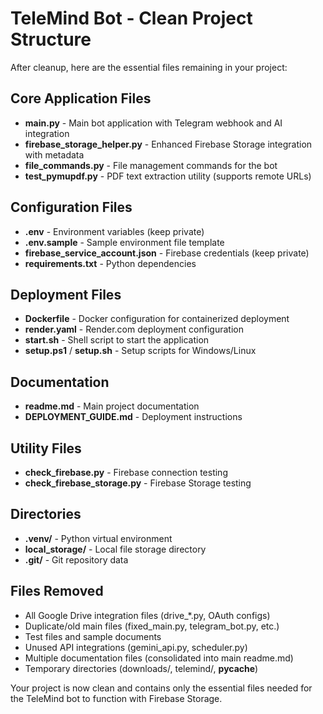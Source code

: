 # TeleMind Bot - Clean Project Structure

After cleanup, here are the essential files remaining in your project:

## Core Application Files
- **main.py** - Main bot application with Telegram webhook and AI integration
- **firebase_storage_helper.py** - Enhanced Firebase Storage integration with metadata
- **file_commands.py** - File management commands for the bot
- **test_pymupdf.py** - PDF text extraction utility (supports remote URLs)

## Configuration Files
- **.env** - Environment variables (keep private)
- **.env.sample** - Sample environment file template
- **firebase_service_account.json** - Firebase credentials (keep private)
- **requirements.txt** - Python dependencies

## Deployment Files
- **Dockerfile** - Docker configuration for containerized deployment
- **render.yaml** - Render.com deployment configuration
- **start.sh** - Shell script to start the application
- **setup.ps1** / **setup.sh** - Setup scripts for Windows/Linux

## Documentation
- **readme.md** - Main project documentation
- **DEPLOYMENT_GUIDE.md** - Deployment instructions

## Utility Files
- **check_firebase.py** - Firebase connection testing
- **check_firebase_storage.py** - Firebase Storage testing

## Directories
- **.venv/** - Python virtual environment
- **local_storage/** - Local file storage directory
- **.git/** - Git repository data

## Files Removed
- All Google Drive integration files (drive_*.py, OAuth configs)
- Duplicate/old main files (fixed_main.py, telegram_bot.py, etc.)
- Test files and sample documents
- Unused API integrations (gemini_api.py, scheduler.py)
- Multiple documentation files (consolidated into main readme.md)
- Temporary directories (downloads/, telemind/, __pycache__)

Your project is now clean and contains only the essential files needed for the TeleMind bot to function with Firebase Storage.
